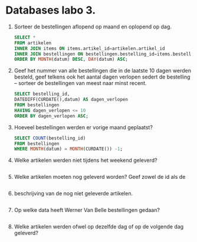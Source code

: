 Databases labo 3.
=================

1. Sorteer de bestellingen aflopend op maand en oplopend op dag.

	```SQL
	SELECT *
	FROM artikelen
	INNER JOIN items ON items.artikel_id=artikelen.artikel_id
	INNER JOIN bestellingen ON bestellingen.bestelling_id=items.bestelling_id
	ORDER BY MONTH(datum) DESC, DAY(datum) ASC;
	```

1. Geef het nummer van alle bestellingen die in de laatste 10 dagen werden besteld, geef telkens ook het aantal dagen verlopen sedert de bestelling – sorteer de bestellingen van meest naar minst recent.

	```SQL
	SELECT bestelling_id,
	DATEDIFF(CURDATE(),datum) AS dagen_verlopen
	FROM bestellingen
	HAVING dagen_verlopen <= 10
	ORDER BY dagen_verlopen ASC;
	```

1. Hoeveel bestellingen werden er vorige maand geplaatst?

	```SQL
	SELECT COUNT(bestelling_id)
	FROM bestellingen
	WHERE MONTH(datum) = MONTH(CURDATE()) -1;
	```

1. Welke artikelen werden niet tijdens het weekend geleverd?

	```SQL
	```

1. Welke artikelen moeten nog geleverd worden? Geef zowel de id als de

	```SQL
	```

1. beschrijving van de nog niet geleverde artikelen.

	```SQL
	```

1. Op welke data heeft Werner Van Belle bestellingen gedaan?

	```SQL
	```

1. Welke artikelen werden ofwel op dezelfde dag of op de volgende dag geleverd?

	```SQL
	```